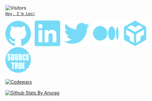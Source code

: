 ![Visitors](https://visitor-badge.laobi.icu/badge?page_id=stesel.stesel&left_color=darkslategray&right_color=palevioletred)
<br/>
[`Hey, I'm Leo!`](https://stesel.netlify.app/)
<br/>


[![GitHub](icons/github.svg)](https://github.com/stesel)
&#160;
[![LinkedIn](icons/linkedin.svg)](https://www.linkedin.com/in/leonid-trofymchuk-2a976460)
&#160;
[![Twitter](icons/twitter.svg)](https://twitter.com/Stesel23)
&#160;
[![Medium](icons/medium.svg)](https://medium.com/@stesel23)
&#160;
[![CodeSandbox](icons/codesandbox.svg)](https://codesandbox.io/u/stesel)
&#160;
[![SourceTrue](icons/sourcetrue.svg)](https://medium.com/source-true)
<br/>
<br/>
[![Codewars](https://www.codewars.com/users/stesel/badges/large)](https://www.codewars.com/users/stesel/)
<br/>
<br/>
[![Github Stats By Anurag](https://github-readme-stats.vercel.app/api?username=stesel&count_private=true&show_icons=true&theme=dracula)](https://github.com/anuraghazra/github-readme-stats)
